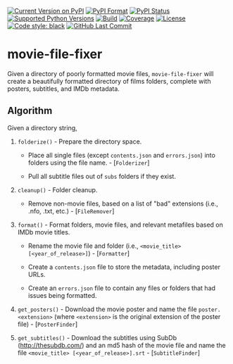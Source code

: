 [![Current Version on
PyPI](https://img.shields.io/pypi/v/movie-file-fixer?style=for-the-badge&logo=pypi&label=Version)](https://pypi.org/project/movie-file-fixer/)
[![PyPI Format](https://img.shields.io/pypi/format/movie-file-fixer?style=for-the-badge&logo=pypi&label=Format)](https://pypi.org/project/movie-file-fixer/)
[![PyPI Status](https://img.shields.io/pypi/status/movie-file-fixer?style=for-the-badge&logo=pypi&label=Status)](https://pypi.org/project/movie-file-fixer/)
[![Supported Python
Versions](https://img.shields.io/pypi/pyversions/movie-file-fixer?style=for-the-badge&logo=pypi)](https://pypi.org/project/movie-file-fixer/)
[![Build](https://img.shields.io/github/workflow/status/blairg23/movie-file-fixer/deploy.yml?style=for-the-badge)](https://github.com/blairg23/movie-file-fixer/actions/workflows/deploy.yml)
[![Coverage](https://img.shields.io/coveralls/github/blairg23/movie-file-fixer?style=for-the-badge&logo=coverage)](https://coveralls.io/github/blairg23/movie-file-fixer)
[![License](https://img.shields.io/pypi/l/movie-file-fixer?style=for-the-badge&logo=pypi)](https://github.com/blairg23/movie-file-fixer)
[![Code style:
black](https://img.shields.io/badge/code%20style-black-000000.svg?style=for-the-badge&logo=black)](https://github.com/psf/black)
[![GitHub Last Commit](https://img.shields.io/github/last-commit/blairg23/movie-file-fixer?style=for-the-badge&logo=github)](https://github.com/blairg23/movie-file-fixer/commits/)

# movie-file-fixer

Given a directory of poorly formatted movie files, `movie-file-fixer` will create a beautifully formatted directory of films folders, complete with posters, subtitles, and IMDb metadata.

## Algorithm
Given a directory string,
1. `folderize()` - Prepare the directory space.
    
    - Place all single files (except `contents.json` and `errors.json`) into folders using the file name. - [`Folderizer`]
    
    - Pull all subtitle files out of `subs` folders if they exist.
2. `cleanup()` - Folder cleanup.
    
    - Remove non-movie files, based on a list of "bad" extensions (i.e., .nfo, .txt, etc.) - [`FileRemover`]
3. `format()` - Format folders, movie files, and relevant metafiles based on IMDb movie titles.
    
    - Rename the movie file and folder (i.e., `<movie_title> [<year_of_release>]`) - [`Formatter`]
    
    - Create a `contents.json` file to store the metadata, including poster URLs.
    
    - Create an `errors.json` file to contain any files or folders that had issues being formatted.
4. `get_posters()` - Download the movie poster and name the file `poster.<extension>` (where `<extension>` is the original extension of the poster file) - [`PosterFinder`]
5. `get_subtitles()` - Download the subtitles using SubDb (http://thesubdb.com/) and an md5 hash of the movie file and name the file `<movie_title> [<year_of_release>].srt` - [`SubtitleFinder`]

